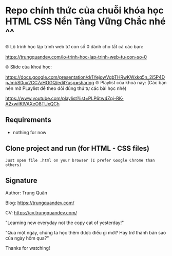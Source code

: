 # Repo chính thức của chuỗi khóa học HTML CSS Nền Tảng Vững Chắc nhé ^^

🌐 Lộ trình học lập trình web từ con số 0 dành cho tất cả các bạn:

https://trungquandev.com/lo-trinh-hoc-lap-trinh-web-tu-con-so-0

🌐 Slide của khoá học:

https://docs.google.com/presentation/d/1YejowVgbTHRwKWxkq5n_2i5P4DpJmbS0ux2CC7aHOGQ/edit?usp=sharing
🌐 Playlist của khoá này:
(Các bạn nên mở PLaylist để theo dõi đúng thứ tự các bài học nhé)

https://www.youtube.com/playlist?list=PLP6tw4Zpj-RK-A2xwiIKlVAXeO8TUxQCh

## Requirements

* nothing for now

## Clone project and run (for HTML - CSS files)

```
Just open file .html on your browser (I prefer Google Chrome than others)
```


## Signature
Author: Trung Quân

Blog: https://trungquandev.com/

CV: https://cv.trungquandev.com/

"Learning new everyday not the copy cat of yesterday!"

"Qua một ngày, chúng ta học thêm được điều gì mới? Hay trở thành bản sao của ngày hôm qua?"

Thanks for watching!
